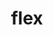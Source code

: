 ---
title: "flex"
layout: cache
categories: [package, v0.18.1]
meta: {"versions": ["2.6.3", "2.6.4"], "compilers": ["gcc@=7.3.1", "gcc@=7.5.0"], "oss": ["amzn2", "ubuntu18.04"], "platforms": ["linux"], "targets": ["aarch64", "graviton2", "x86_64", "x86_64_v3", "x86_64_v4"], "stacks": ["aws-ahug", "aws-ahug-aarch64", "aws-isc", "aws-isc-aarch64", "data-vis-sdk", "e4s", "radiuss", "root"], "num_specs": 9, "num_specs_by_stack": {"aws-isc": 4, "aws-ahug": 2, "root": 9, "aws-isc-aarch64": 4, "aws-ahug-aarch64": 2, "e4s": 1, "data-vis-sdk": 1, "radiuss": 1}}
spec_details: [{"hash": "sbbnz65fibpg6d44nysmdwklc4s7mo5f", "compiler": "gcc@=7.3.1", "versions": ["2.6.3"], "os": "amzn2", "platform": "linux", "target": "x86_64_v4", "variants": ["+lex", "~nls"], "stacks": ["aws-isc", "aws-ahug", "root"], "size": "-", "tarball": "https://binaries.spack.io/v0.18.1/build_cache/linux-amzn2-x86_64_v4/gcc-7.3.1/flex-2.6.3/linux-amzn2-x86_64_v4-gcc-7.3.1-flex-2.6.3-sbbnz65fibpg6d44nysmdwklc4s7mo5f.spack"}, {"hash": "rdsfzuudb3kcuet2x7qhvfdldmwanmed", "compiler": "gcc@=7.3.1", "versions": ["2.6.3"], "os": "amzn2", "platform": "linux", "target": "graviton2", "variants": ["+lex", "~nls"], "stacks": ["aws-isc-aarch64", "root", "aws-ahug-aarch64"], "size": "-", "tarball": "https://binaries.spack.io/v0.18.1/build_cache/linux-amzn2-graviton2/gcc-7.3.1/flex-2.6.3/linux-amzn2-graviton2-gcc-7.3.1-flex-2.6.3-rdsfzuudb3kcuet2x7qhvfdldmwanmed.spack"}, {"hash": "a2rw2wtheozllg2tadqfixbq52noj4jk", "compiler": "gcc@=7.3.1", "versions": ["2.6.3"], "os": "amzn2", "platform": "linux", "target": "aarch64", "variants": ["+lex", "~nls"], "stacks": ["aws-isc-aarch64", "root", "aws-ahug-aarch64"], "size": "-", "tarball": "https://binaries.spack.io/v0.18.1/build_cache/linux-amzn2-aarch64/gcc-7.3.1/flex-2.6.3/linux-amzn2-aarch64-gcc-7.3.1-flex-2.6.3-a2rw2wtheozllg2tadqfixbq52noj4jk.spack"}, {"hash": "fuzuflyyg3tkvxgok6s3p3vretumwv25", "compiler": "gcc@=7.3.1", "versions": ["2.6.4"], "os": "amzn2", "platform": "linux", "target": "x86_64_v3", "variants": ["+lex", "~nls", "patches=f8b85a0"], "stacks": ["aws-isc", "root"], "size": "-", "tarball": "https://binaries.spack.io/v0.18.1/build_cache/linux-amzn2-x86_64_v3/gcc-7.3.1/flex-2.6.4/linux-amzn2-x86_64_v3-gcc-7.3.1-flex-2.6.4-fuzuflyyg3tkvxgok6s3p3vretumwv25.spack"}, {"hash": "y4aruanqmwzzljpdo6tfjl5ru5dtjbg4", "compiler": "gcc@=7.3.1", "versions": ["2.6.3"], "os": "amzn2", "platform": "linux", "target": "x86_64_v3", "variants": ["+lex", "~nls"], "stacks": ["aws-isc", "aws-ahug", "root"], "size": "-", "tarball": "https://binaries.spack.io/v0.18.1/build_cache/linux-amzn2-x86_64_v3/gcc-7.3.1/flex-2.6.3/linux-amzn2-x86_64_v3-gcc-7.3.1-flex-2.6.3-y4aruanqmwzzljpdo6tfjl5ru5dtjbg4.spack"}, {"hash": "udqbipvhjl6mtpr6zhhkvytzcow6x6tl", "compiler": "gcc@=7.5.0", "versions": ["2.6.3"], "os": "ubuntu18.04", "platform": "linux", "target": "x86_64", "variants": ["+lex", "~nls"], "stacks": ["e4s", "data-vis-sdk", "radiuss", "root"], "size": "-", "tarball": "https://binaries.spack.io/v0.18.1/build_cache/linux-ubuntu18.04-x86_64/gcc-7.5.0/flex-2.6.3/linux-ubuntu18.04-x86_64-gcc-7.5.0-flex-2.6.3-udqbipvhjl6mtpr6zhhkvytzcow6x6tl.spack"}, {"hash": "k6bc2mlvgjxm77v64qk6oua7vcqnqxod", "compiler": "gcc@=7.3.1", "versions": ["2.6.4"], "os": "amzn2", "platform": "linux", "target": "graviton2", "variants": ["+lex", "~nls", "patches=f8b85a0"], "stacks": ["aws-isc-aarch64", "root"], "size": "-", "tarball": "https://binaries.spack.io/v0.18.1/build_cache/linux-amzn2-graviton2/gcc-7.3.1/flex-2.6.4/linux-amzn2-graviton2-gcc-7.3.1-flex-2.6.4-k6bc2mlvgjxm77v64qk6oua7vcqnqxod.spack"}, {"hash": "2k2jbsbaxfu3aneri7hanert2jcyo3vs", "compiler": "gcc@=7.3.1", "versions": ["2.6.4"], "os": "amzn2", "platform": "linux", "target": "aarch64", "variants": ["+lex", "~nls", "patches=f8b85a0"], "stacks": ["aws-isc-aarch64", "root"], "size": "-", "tarball": "https://binaries.spack.io/v0.18.1/build_cache/linux-amzn2-aarch64/gcc-7.3.1/flex-2.6.4/linux-amzn2-aarch64-gcc-7.3.1-flex-2.6.4-2k2jbsbaxfu3aneri7hanert2jcyo3vs.spack"}, {"hash": "5tbvbupvhekt7aw6xw4spwf6a6fdgdop", "compiler": "gcc@=7.3.1", "versions": ["2.6.4"], "os": "amzn2", "platform": "linux", "target": "x86_64_v4", "variants": ["+lex", "~nls", "patches=f8b85a0"], "stacks": ["aws-isc", "root"], "size": "-", "tarball": "https://binaries.spack.io/v0.18.1/build_cache/linux-amzn2-x86_64_v4/gcc-7.3.1/flex-2.6.4/linux-amzn2-x86_64_v4-gcc-7.3.1-flex-2.6.4-5tbvbupvhekt7aw6xw4spwf6a6fdgdop.spack"}]
---